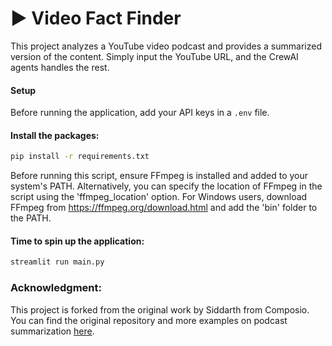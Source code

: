 # ▶️ Video Fact Finder

This project analyzes a YouTube video podcast and provides a summarized version of the content. Simply input the YouTube URL, and the CrewAI agents handles the rest.

#### Setup

Before running the application, add your API keys in a `.env` file.

#### Install the packages:
```bash
pip install -r requirements.txt
```

Before running this script, ensure FFmpeg is installed and added to your system's PATH.
Alternatively, you can specify the location of FFmpeg in the script using the 'ffmpeg_location' option.
For Windows users, download FFmpeg from https://ffmpeg.org/download.html and add the 'bin' folder to the PATH.

#### Time to spin up the application:
```bash
streamlit run main.py
```

### Acknowledgment:
This project is forked from the original work by Siddarth from Composio.
You can find the original repository and more examples on podcast summarization [here](https://github.com/ComposioHQ/composio/tree/master/python/examples/Podcast_summarizer_Agents).
